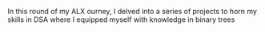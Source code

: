 In this round of my ALX ourney, I delved into a series of projects to horn my skills in DSA where I equipped myself with knowledge in binary trees

